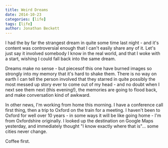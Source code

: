 ```yaml
---
title: Weird Dreams
date: 2014-10-23
categories: [life]
tags: [life]
author: Jonathan Beckett
---
```


I had the by far the strangest dream in quite some time last night - and it's content was controversial enough that I can't easily share any of it. Let's just say it involved somebody I know in the real world, and that I woke with a start, wishing I could fall back into the same dream.

Dreams make no sense - but piecesof this one have burned images so strongly into my memory that it's hard to shake them. There is no way on earth I can tell the person involved that they starred in quite possibly the most messed up story ever to come out of my head - and no doubt when I next see them next (this evening!), the memories are going to flood back, and make conversation kind of awkward.

In other news, I'm working from home this morning. I have a conference call first thing, then a trip to Oxford on the train for a meeting. I haven't been to Oxford for well over 10 years - in some ways it will be like going home - I'm from Oxfordshire originally. I looked up the destination on Google Maps yesterday, and immediately thought "I know exactly where that is"... some cities never change.

Coffee first.
